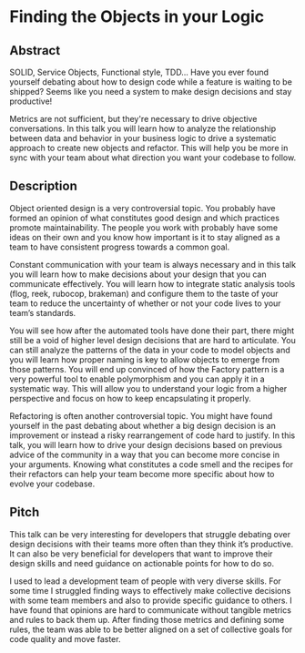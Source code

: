 # Finding the Objects in your Logic

## Abstract

SOLID, Service Objects, Functional style, TDD... Have you ever found yourself
debating about how to design code while a feature is waiting to be shipped?
Seems like you need a system to make design decisions and stay productive!

Metrics are not sufficient, but they're necessary to drive objective
conversations. In this talk you will learn how to analyze the relationship
between data and behavior in your business logic to drive a systematic approach
to create new objects and refactor. This will help you be more in sync with
your team about what direction you want your codebase to follow.

## Description

Object oriented design is a very controversial topic. You probably have formed
an opinion of what constitutes good design and which practices promote
maintainability. The people you work with probably have some ideas on their own
and you know how important is it to stay aligned as a team to have consistent
progress towards a common goal.

Constant communication with your team is always necessary and in this talk you
will learn how to make decisions about your design that you can communicate
effectively. You will learn how to integrate static analysis tools (flog, reek,
rubocop, brakeman) and configure them to the taste of your team to reduce the
uncertainty of whether or not your code lives to your team’s standards.

You will see how after the automated tools have done their part, there might
still be a void of higher level design decisions that are hard to articulate.
You can still analyze the patterns of the data in your code to model objects
and you will learn how proper naming is key to allow objects to emerge from
those patterns. You will end up convinced of how the Factory pattern is a very
powerful tool to enable polymorphism and you can apply it in a systematic way.
This will allow you to understand your logic from a higher perspective and
focus on how to keep encapsulating it properly.

Refactoring is often another controversial topic. You might have found yourself
in the past debating about whether a big design decision is an improvement or
instead a risky rearrangement of code hard to justify. In this talk, you will
learn how to drive your design decisions based on previous advice of the
community in a way that you can become more concise in your arguments. Knowing
what constitutes a code smell and the recipes for their refactors can help your
team become more specific about how to evolve your codebase.

## Pitch

This talk can be very interesting for developers that struggle debating over
design decisions with their teams more often than they think it’s productive.
It can also be very beneficial for developers that want to improve their design
skills and need guidance on actionable points for how to do so.

I used to lead a development team of people with very diverse skills. For some
time I struggled finding ways to effectively make collective decisions with
some team members and also to provide specific guidance to others. I have found
that opinions are hard to communicate without tangible metrics and rules to
back them up. After finding those metrics and defining some rules, the team was
able to be better aligned on a set of collective goals for code quality and
move faster.
